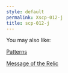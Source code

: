 ```yaml
---
style: default
permalink: Xscp-012-j
title: scp-012-j
---
```

You may also like:

[Patterns](http://scp-wiki.net/patterns)

[Message of the Relic](http://scp-wiki.net/message-of-the-relic)
